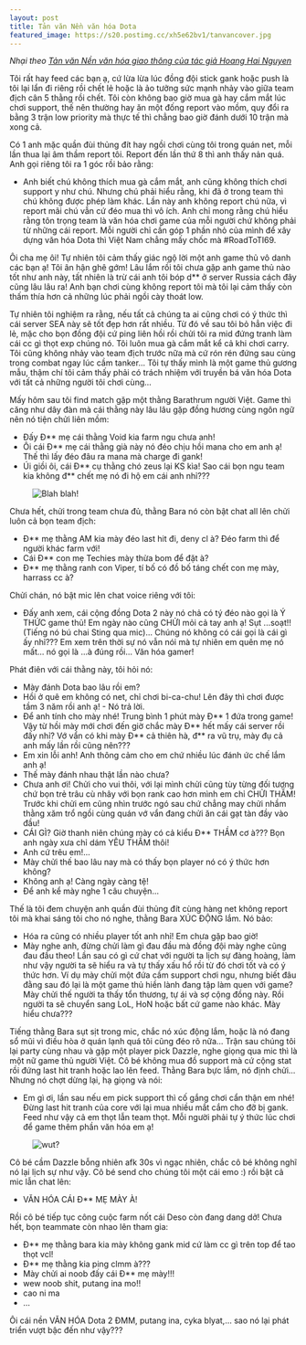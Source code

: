 ```yaml
---
layout: post
title: Tản văn Nền văn hóa Dota
featured_image: https://s20.postimg.cc/xh5e62bv1/tanvancover.jpg
---
```


*Nhại theo [Tản văn Nền văn hóa giao thông của tác giả Hoang Hai Nguyen](https://www.facebook.com/Hoang.Hai.Nguyen.1976/posts/1404820712865489)*

Tôi rất hay feed các bạn ạ, cứ lừa lừa lúc đồng đội stick gank hoặc push là tôi lại lẩn đi riêng rồi chết lẻ hoặc là ảo tưởng sức mạnh nhảy vào giữa team địch cân 5 thằng rồi chết. Tôi còn không bao giờ mua gà hay cắm mắt lúc chơi support, thế nên thường hay ăn một đống report vào mồm, quy đổi ra bằng 3 trận low priority mà thực tế thì chẳng bao giờ đánh dưới 10 trận mà xong cả.

Có 1 anh mặc quần đùi thủng đít hay ngồi chơi cùng tôi trong quán net, mỗi lần thua lại âm thầm report tôi. Report đến lần thứ 8 thì anh thấy nản quá. Anh gọi riêng tôi ra 1 góc rồi bảo rằng:

<div class="dialogue" markdown="1">

- Anh biết chú không thích mua gà cắm mắt, anh cũng không thích chơi support y như chú. Nhưng chú phải hiểu rằng, khi đã ở trong team thì chú không được phép làm khác. Lần này anh không report chú nữa, vì report mãi chú vẫn cứ đéo mua thì vô ích. Anh chỉ mong rằng chú hiểu rằng tôn trọng team là văn hóa chơi game của mỗi người chứ không phải từ những cái report. Mỗi người chỉ cần góp 1 phần nhỏ của mình để xây dựng văn hóa Dota thì Việt Nam chẳng mấy chốc mà #RoadToTI69.

</div>

Ôi cha mẹ ôi! Tự nhiên tôi cảm thấy giác ngộ lời một anh game thủ vô danh các bạn ạ! Tôi ân hận ghê gớm! Lâu lắm rồi tôi chưa gặp anh game thủ nào tốt như anh này, tất nhiên là trừ cái anh tôi bóp d** ở server Russia cách đây cũng lâu lâu ra! Anh bạn chơi cùng không report tôi mà tôi lại cảm thấy còn thấm thía hơn cả những lúc phải ngồi cày thoát low. 

Tự nhiên tôi nghiệm ra rằng, nếu tất cả chúng ta ai cũng chơi có ý thức thì cái server SEA này sẽ tốt đẹp hơn rất nhiều. Từ đó về sau tôi bỏ hẳn việc đi lẻ, mặc cho bọn đồng đội cứ ping liên hồi rồi chửi tôi ra mid đứng tranh làm cái cc gì thọt exp chúng nó. Tôi luôn mua gà cắm mắt kể cả khi chơi carry. Tôi cũng không nhảy vào team địch trước nữa mà cứ rón rén đứng sau cùng trong combat ngay lúc cầm tanker... Tôi tự thấy mình là một game thủ gương mẫu, thậm chí tôi cảm thấy phải có trách nhiệm với truyền bá văn hóa Dota với tất cả những người tôi chơi cùng...

Mấy hôm sau tôi find match gặp một thằng Barathrum người Việt. Game thì căng như dây đàn mà cái thằng này lâu lâu gặp đồng hương cùng ngôn ngữ nên nó tiện chửi liên mồm:

<div class="dialogue" markdown="1">

- Đấy Đ** mẹ cái thằng Void kia farm ngu chưa anh!
- Ôi cái Đ** mẹ cái thằng già này nó đéo chịu hồi mana cho em anh ạ! Thế thì lấy đéo đâu ra mana mà charge đi gank!
- Úi giồi ôi, cái Đ** cụ thằng chó zeus lại KS kìa! Sao cái bọn ngu team kia không đ** chết mẹ nó đi hộ em cái anh nhỉ???

</div>

<figure class="img-right">
<img class="img-responsive" src="https://s20.postimg.cc/7csoaiual/tanvan1.png" alt="Blah blah!">
</figure>

Chưa hết, chửi trong team chưa đủ, thằng Bara nó còn bật chat all lên chửi luôn cả bọn team địch:

<div class="dialogue" markdown="1">

- Đ** mẹ thằng AM kia mày đéo last hit đi, deny cl à? Đéo farm thì để người khác farm với!
- Cái Đ** con mẹ Techies mày thừa bom để đặt à?
- Đ** mẹ thằng ranh con Viper, tí bố có đồ bố táng chết con mẹ mày, harrass cc à?

</div>

Chửi chán, nó bật mic lên chat voice riêng với tôi:

<div class="dialogue" markdown="1">

- Đấy anh xem, cái cộng đồng Dota 2 này nó chả có tý đéo nào gọi là Ý THỨC game thủ! Em ngày nào cũng CHỬI mỏi cả tay anh ạ! Sụt ...soạt!! (Tiếng nó bú chai Sting qua mic)... Chúng nó không có cái gọi là cái gì ấy nhỉ??? Em xem trên thời sự nó vẫn nói mà tự nhiên em quên mẹ nó mất… nó gọi là ...à đúng rồi... Văn hóa gamer!

</div>

Phát điên với cái thằng này, tôi hỏi nó:

<div class="dialogue" markdown="1">

- Mày đánh Dota bao lâu rồi em?
- Hồi ở quê em không có net, chỉ chơi bi-ca-chu! Lên đây thì chơi được tầm 3 năm rồi anh ạ! - Nó trả lời.
- Để anh tính cho mày nhé! Trung bình 1 phút mày Đ** 1 đứa trong game! Vậy từ hồi mày mới chơi đến giờ chắc mày Đ** hết mấy cái server rồi đấy nhỉ? Vớ vẩn có khi mày Đ** cả thiên hà, đ** ra vũ trụ, mày đụ cả anh mấy lần rồi cũng nên???
- Em xin lỗi anh! Anh thông cảm cho em chứ nhiều lúc đánh ức chế lắm anh ạ! 
- Thế mày đánh nhau thật lần nào chưa?
- Chưa anh ơi! Chửi cho vui thôi, với lại mình chửi cũng tùy từng đối tượng chứ bọn trẻ trâu cù nhây với bọn rank cao hơn mình em chỉ CHỬI THẦM! Trước khi chửi em cũng nhìn trước ngó sau chứ chẳng may chửi nhầm thằng xăm trổ ngồi cùng quán vớ vẩn đang chửi ăn cái gạt tàn đầy vào đầu!
- CÁI GÌ? Giờ thanh niên chúng mày có cả kiểu Đ** THẦM cơ à??? Bọn anh ngày xưa chỉ dám YÊU THẦM thôi!
- Anh cứ trêu em!...
- Mày chửi thế bao lâu nay mà có thấy bọn player nó có ý thức hơn không?
- Không anh ạ! Càng ngày càng tệ!
- Để anh kể mày nghe 1 câu chuyện...

</div>

Thế là tôi đem chuyện anh quần đùi thủng đít cùng hàng net không report tôi mà khai sáng tôi cho nó nghe, thằng Bara XÚC ĐỘNG lắm. Nó bảo:

<div class="dialogue" markdown="1">

- Hóa ra cũng có nhiều player tốt anh nhỉ! Em chưa gặp bao giờ!
- Mày nghe anh, đừng chửi làm gì đau đầu mà đồng đội mày nghe cũng đau đầu theo! Lần sau có gì cứ chat với người ta lịch sự đàng hoàng, làm như vậy người ta sẽ hiểu ra và tự thấy xấu hổ rồi từ đó chơi tốt và có ý thức hơn. Ví dụ mày chửi một đứa cầm support chơi ngu, nhưng biết đâu đằng sau đó lại là một game thủ hiền lành đang tập làm quen với game? Mày chửi thế người ta thấy tổn thương, tự ái và sợ cộng đồng này. Rồi người ta sẽ chuyển sang LoL, HoN hoặc bất cứ game nào khác. Mày hiểu chưa???

</div>

Tiếng thằng Bara sụt sịt trong mic, chắc nó xúc động lắm, hoặc là nó đang sổ mũi vì điều hòa ở quán lạnh quá tôi cũng đéo rõ nữa... Trận sau chúng tôi lại party cùng nhau và gặp một player pick Dazzle, nghe giọng qua mic thì là một nữ game thủ người Việt. Cô bé không mua đồ support mà cứ cộng stat rồi đứng last hit tranh hoặc lao lên feed. Thằng Bara bực lắm, nó định chửi... Nhưng nó chợt dừng lại, hạ giọng và nói:

<div class="dialogue" markdown="1">

- Em gì ơi, lần sau nếu em pick support thì cố gắng chơi cẩn thận em nhé! Đừng last hit tranh của core với lại mua nhiều mắt cắm cho đỡ bị gank. Feed như vậy cả em thọt lẫn team thọt. Mỗi người phải tự ý thức lúc chơi để game thêm phần văn hóa em ạ!

</div>

<figure class="img-left">
<img class="img-responsive" src="https://s20.postimg.cc/a6vtnzbwd/tanvan2.png" alt="wut?">
</figure>

Cô bé cầm Dazzle bỗng nhiên afk 30s vì ngạc nhiên, chắc cô bé không nghĩ nó lại lịch sự như vậy. Cô bé send cho chúng tôi một cái emo :) rồi bật cả mic lẫn chat lên:

<div class="dialogue" markdown="1">

- VĂN HÓA CÁI Đ** MẸ MÀY À!

</div>

Rồi cô bé tiếp tục công cuộc farm nốt cái Deso còn đang dang dở! Chưa hết, bọn teammate còn nhao lên tham gia:

<div class="dialogue" markdown="1">

- Đ** mẹ thằng bara kia mày không gank mid cứ làm cc gì trên top để tao thọt vcl! 
- Đ** mẹ thằng kia ping clmm à???
- Mày chửi ai noob đấy cái Đ** mẹ mày!!!
- wew noob shit, putang ina mo!!
- cao ni ma
- ...

</div>

Ôi cái nền VĂN HÓA Dota 2 ĐMM, putang ina, cyka blyat,... sao nó lại phát triển vượt bậc đến như vậy???